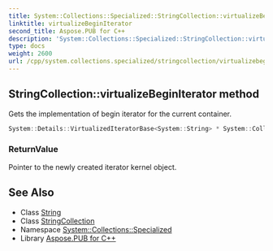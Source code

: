 ```yaml
---
title: System::Collections::Specialized::StringCollection::virtualizeBeginIterator method
linktitle: virtualizeBeginIterator
second_title: Aspose.PUB for C++
description: 'System::Collections::Specialized::StringCollection::virtualizeBeginIterator method. Gets the implementation of begin iterator for the current container in C++.'
type: docs
weight: 2600
url: /cpp/system.collections.specialized/stringcollection/virtualizebeginiterator/
---
```

## StringCollection::virtualizeBeginIterator method


Gets the implementation of begin iterator for the current container.

```cpp
System::Details::VirtualizedIteratorBase<System::String> * System::Collections::Specialized::StringCollection::virtualizeBeginIterator() override
```


### ReturnValue

Pointer to the newly created iterator kernel object.

## See Also

* Class [String](../../../system/string/)
* Class [StringCollection](../)
* Namespace [System::Collections::Specialized](../../)
* Library [Aspose.PUB for C++](../../../)
